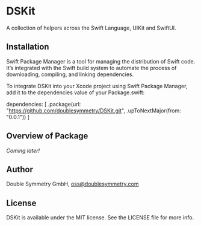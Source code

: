 # DSKit

A collection of helpers across the Swift Language, UIKit and SwiftUI.

## Installation

Swift Package Manager is a tool for managing the distribution of Swift code. It’s integrated with the Swift build system to automate the process of downloading, compiling, and linking dependencies.

To integrate DSKit into your Xcode project using Swift Package Manager, add it to the dependencies value of your Package.swift:

dependencies: [
     .package(url: "https://github.com/doublesymmetry/DSKit.git", .upToNextMajor(from: "0.0.1"))
]

## Overview of Package

_Coming later!_

## Author

Double Symmetry GmbH, oss@doublesymmetry.com

## License

DSKit is available under the MIT license. See the LICENSE file for more info.
